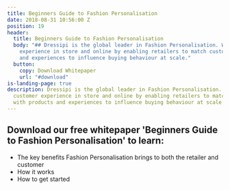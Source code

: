 ```yaml
---
title: Beginners Guide to Fashion Personalisation
date: 2018-08-31 10:56:00 Z
position: 19
header:
  title: Beginners Guide to Fashion Personalisation
  body: "## Dressipi is the global leader in Fashion Personalisation. We improve customer
    experience in store and online by enabling retailers to match customers with products
    and experiences to influence buying behaviour at scale."
  button:
    copy: Download Whitepaper
    url: "#download"
is-landing-page: true
description: Dressipi is the global leader in Fashion Personalisation. We improve
  customer experience in store and online by enabling retailers to match customers
  with products and experiences to influence buying behaviour at scale.
---
```


## Download our free whitepaper 'Beginners Guide to Fashion Personalisation' to learn:

* The key benefits Fashion Personalisation brings to both the retailer and customer
* How it works
* How to get started
